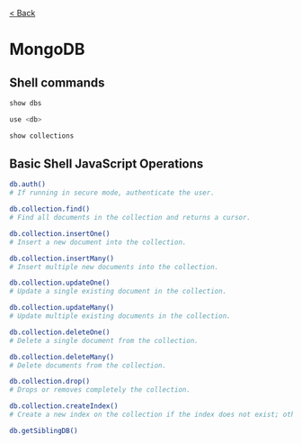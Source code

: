 [< Back](/README.md)

# MongoDB

## Shell commands
```bash
show dbs
```

```bash
use <db>
```

```bash
show collections
```

## Basic Shell JavaScript Operations
```bash
db.auth()  
# If running in secure mode, authenticate the user.
```


```bash
db.collection.find()
# Find all documents in the collection and returns a cursor.
```

```bash
db.collection.insertOne()
# Insert a new document into the collection.
```

```bash
db.collection.insertMany()
# Insert multiple new documents into the collection.
```

```bash
db.collection.updateOne()
# Update a single existing document in the collection.
```

```bash
db.collection.updateMany()
# Update multiple existing documents in the collection.
```

```bash
db.collection.deleteOne()
# Delete a single document from the collection.
```

```bash
db.collection.deleteMany()
# Delete documents from the collection.
```

```bash
db.collection.drop()
# Drops or removes completely the collection.
```

```bash
db.collection.createIndex()
# Create a new index on the collection if the index does not exist; otherwise, the operation has no effect.
```

```bash
db.getSiblingDB()
```

